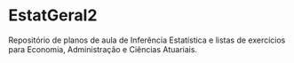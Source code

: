 # EstatGeral2
Repositório de planos de aula de Inferência Estatística e listas de exercícios para Economia, Administração e Ciências Atuariais.
